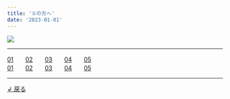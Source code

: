 ```yaml
---
title: '①の方へ'
date: '2023-01-01'
---
```

![](/images/01_.jpg)
***
[01](/posts/1-01)　　[02](/posts/1-02)　　[03](/posts/1-03)　　[04](/posts/1-04)　　[05](/posts/1-05)  
[01](/posts/1-01)　　[02](/posts/1-02)　　[03](/posts/1-03)　　[04](/posts/1-04)　　[05](/posts/1-05)
***
[ ↲ 戻る ](https://01234567890.thebase.in/about)
